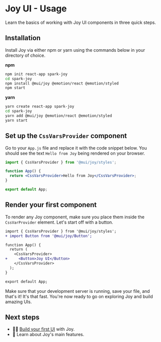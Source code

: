 # Joy UI - Usage

<p class="description">Learn the basics of working with Joy UI components in three quick steps.</p>

## Installation

Install Joy via either npm or yarn using the commands below in your directory of choice.

**npm**

```sh
npm init react-app spark-joy
cd spark-joy
npm install @mui/joy @emotion/react @emotion/styled
npm start
```

**yarn**

```sh
yarn create react-app spark-joy
cd spark-joy
yarn add @mui/joy @emotion/react @emotion/styled
yarn start
```

## Set up the `CssVarsProvider` component

Go to your `App.js` file and replace it with the code snippet below. You should see the text `Hello from Joy` being rendered on your browser.

```jsx
import { CssVarsProvider } from '@mui/joy/styles';

function App() {
  return <CssVarsProvider>Hello from Joy</CssVarsProvider>;
}

export default App;
```

## Render your first component

To render any Joy component, make sure you place them inside the `CssVarProvider` element. Let's start off with a button.

```diff
import { CssVarsProvider } from '@mui/joy/styles';
+ import Button from '@mui/joy/Button';

function App() {
  return (
    <CssVarsProvider>
+     <Button>Joy UI</Button>
    </CssVarsProvider>
  );
}

export default App;
```

Make sure that your development server is running, save your file, and that's it! It's that fast. You're now ready to go on exploring Joy and build amazing UIs.

## Next steps

- 👩‍💻 [Build your first UI](/joy-ui/getting-started/tutorial/) with Joy.
- 💎 Learn about Joy's main features.
